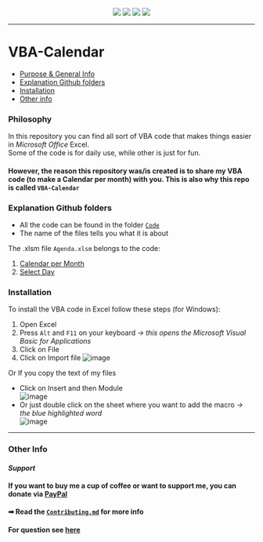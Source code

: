 <p align="center">
<a align="center" href="https://github.com/JohnyP36/VBA-Calendar/commits/master"><img src="https://img.shields.io/github/commit-activity/m/JohnyP36/VBA-Calendar?label=Commits&color=succes&style=plastic" /></a>
<a align="center" href="https://github.com/JohnyP36/VBA-Calendar/issues"><img src="https://img.shields.io/github/issues/JohnyP36/VBA-Calendar?label=Issues&color=red&style=plastic" /></a>
<a align="center" href="https://github.com/JohnyP36/VBA-Calendar/issues"><img src="https://img.shields.io/github/issues-closed/JohnyP36/VBA-Calendar?color=yellowgreen&label=Issues&style=plastic" /></a>
<a align="center" href="https://github.com/JohnyP36/VBA-Calendar/blob/main/LICENSE"><img src="https://img.shields.io/github/license/JohnyP36/VBA-Calendar?label=License&color=lightgrey&style=social" /></a>
</p>

***
# VBA-Calendar
* [Purpose & General Info](#philosophy)
* [Explanation Github folders](#explanation-github-folders)
* [Installation](#installation)
* [Other info](#other-info)

### Philosophy
In this repository you can find all sort of VBA code that makes things easier in *Microsoft Office* Excel.  
Some of the code is for daily use, while other is just for fun. 

#### However, the reason this repository was/is created is to share my VBA code (to make a Calendar per month) with you. This is also why this repo is called `VBA-Calendar`

### Explanation Github folders
  - All the code can be found in the folder [`Code`](https://github.com/JohnyP36/VBA-Calendar/tree/main/Code)
  - The name of the files tells you what it is about  </br>

The .xlsm file `Agenda.xlsm` belongs to the code: 
  1. [Calendar per Month](https://github.com/JohnyP36/VBA-Calendar/blob/main/Code/Calendar%20per%20Month.cls)
  2. [Select Day](https://github.com/JohnyP36/VBA-Calendar/blob/main/Code/Select%20Day.cls)
  
### Installation
To install the VBA code in Excel follow these steps (for Windows): 
  1. Open Excel
  2. Press `Alt` and `F11` on your keyboard *-> this opens the Microsoft Visual Basic for Applications*
  3. Click on File
  4. Click on Import file 
     ![image](https://user-images.githubusercontent.com/81161435/151175668-44a71c8e-3a23-439f-917b-6ea9cf472f9b.png)

Or If you copy the text of my files
  - Click on Insert and then Module  
    ![image](https://user-images.githubusercontent.com/81161435/151175979-13371d8a-e65c-4c27-a76d-0a6a0cb778b1.png)  
  - Or just double click on the sheet where you want to add the macro *-> the blue highlighted word*  
    ![image](https://user-images.githubusercontent.com/81161435/151176375-b0bdc1cc-b8d9-48ae-9495-6c7c076d1512.png)

---
### Other Info

#### *Support*
**If you want to buy me a cup of coffee or want to support me, you can donate via [PayPal](https://www.paypal.com/donate?hosted_button_id=8BBT5V55TGVXW)**

#### ➡ Read the [`Contributing.md`](https://github.com/JohnyP36/VBA-Calendar/blob/main/.github/CONTRIBUTING.md) for more info

#### For question see [here](https://github.com/JohnyP36/VBA-Calendar/issues/new?assignees=&labels=question&template=questions.yml)
